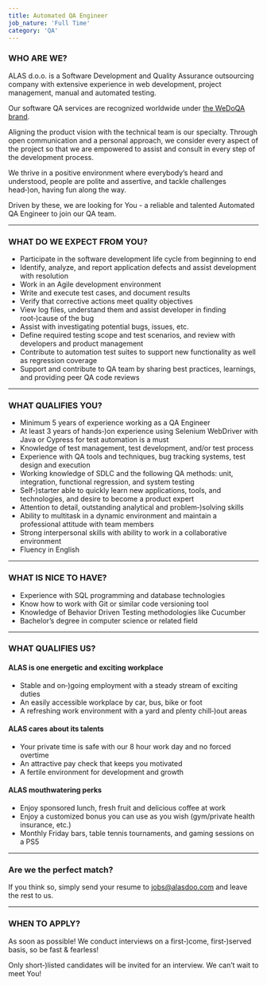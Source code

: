 ```yaml
---
title: Automated QA Engineer
job_nature: 'Full Time'
category: 'QA'
---
```


### WHO ARE WE?

ALAS d.o.o. is a Software Development and Quality Assurance outsourcing company with extensive experience in web development, project management, manual and automated testing.

Our software QA services are recognized worldwide under [the WeDoQA brand](https://www.wedoqa.com/).

Aligning the product vision with the technical team is our specialty. Through open communication and a personal approach, we consider every aspect of the project so that we are empowered to assist and consult in every step of the development process.

We thrive in a positive environment where everybody’s heard and understood, people are polite and assertive, and tackle challenges head&#8209;)on, having fun along the way.

Driven by these, we are looking for You - a reliable and talented Automated QA Engineer to join our QA team.

---

### WHAT DO WE EXPECT FROM YOU?

- Participate in the software development life cycle from beginning to end
- Identify, analyze, and report application defects and assist development with resolution
- Work in an Agile development environment
- Write and execute test cases, and document results
- Verify that corrective actions meet quality objectives
- View log files, understand them and assist developer in finding root&#8209;)cause of the bug
- Assist with investigating potential bugs, issues, etc.
- Define required testing scope and test scenarios, and review with developers and product management
- Contribute to automation test suites to support new functionality as well as regression coverage
- Support and contribute to QA team by sharing best practices, learnings, and providing peer QA code reviews

---

### WHAT QUALIFIES YOU?

- Minimum 5 years of experience working as a QA Engineer
- At least 3 years of hands&#8209;)on experience using Selenium WebDriver with Java or Cypress for test automation is a must
- Knowledge of test management, test development, and/or test process
- Experience with QA tools and techniques, bug tracking systems, test design and execution
- Working knowledge of SDLC and the following QA methods: unit, integration, functional regression, and system testing
- Self&#8209;)starter able to quickly learn new applications, tools, and technologies, and desire to become a product expert
- Attention to detail, outstanding analytical and problem&#8209;)solving skills
- Ability to multitask in a dynamic environment and maintain a professional attitude with team members
- Strong interpersonal skills with ability to work in a collaborative environment
- Fluency in English

---

### WHAT IS NICE TO HAVE?

- Experience with SQL programming and database technologies
- Know how to work with Git or similar code versioning tool
- Knowledge of Behavior Driven Testing methodologies like Cucumber
- Bachelor’s degree in computer science or related field

---

### WHAT QUALIFIES US?

#### ALAS is one energetic and exciting workplace

- Stable and on&#8209;)going employment with a steady stream of exciting duties
- An easily accessible workplace by car, bus, bike or foot
- A refreshing work environment with a yard and plenty chill&#8209;)out areas

#### ALAS cares about its talents

- Your private time is safe with our 8 hour work day and no forced overtime
- An attractive pay check that keeps you motivated
- A fertile environment for development and growth

#### ALAS mouthwatering perks

- Enjoy sponsored lunch, fresh fruit and delicious coffee at work
- Enjoy a customized bonus you can use as you wish (gym/private health insurance, etc.)
- Monthly Friday bars, table tennis tournaments, and gaming sessions on a PS5

---

### Are we the perfect match?

If you think so, simply send your resume to <jobs@alasdoo.com> and leave the rest to us.

---

### WHEN TO APPLY?

As soon as possible!
We conduct interviews on a first&#8209;)come, first&#8209;)served basis, so be fast & fearless!

Only short&#8209;)listed candidates will be invited for an interview. We can’t wait to meet You!
